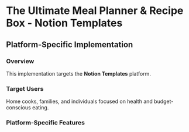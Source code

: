 # The Ultimate Meal Planner & Recipe Box - Notion Templates

## Platform-Specific Implementation

### Overview
This implementation targets the **Notion Templates** platform.

### Target Users
Home cooks, families, and individuals focused on health and budget-conscious eating.

### Platform-Specific Features

